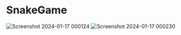 # SnakeGame
![Screenshot 2024-01-17 000124](https://github.com/miss-kush-kush/SnakeGame/assets/147203718/ff661193-9eb4-478d-82c6-92cbc274c52a)
![Screenshot 2024-01-17 000230](https://github.com/miss-kush-kush/SnakeGame/assets/147203718/bc995d80-1f3d-451c-9cd8-37e83c1e3929)
